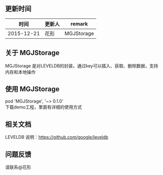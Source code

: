 ## 更新时间

|时间|更新人|remark|
|---|---|---|
|2015-12-21|花形|MGJStorage|

## 关于 MGJStorage

MGJStorage 是对LEVELDB的封装，通过key可以插入、获取、删除数据，支持内存和本地操作

## 使用 MGJStorage

pod 'MGJStorage', '~> 0.1.0'	
下载demo工程，里面有详细的使用方式

## 相关文档

LEVELDB 说明：https://github.com/google/leveldb

## 问题反馈

请联系@花形